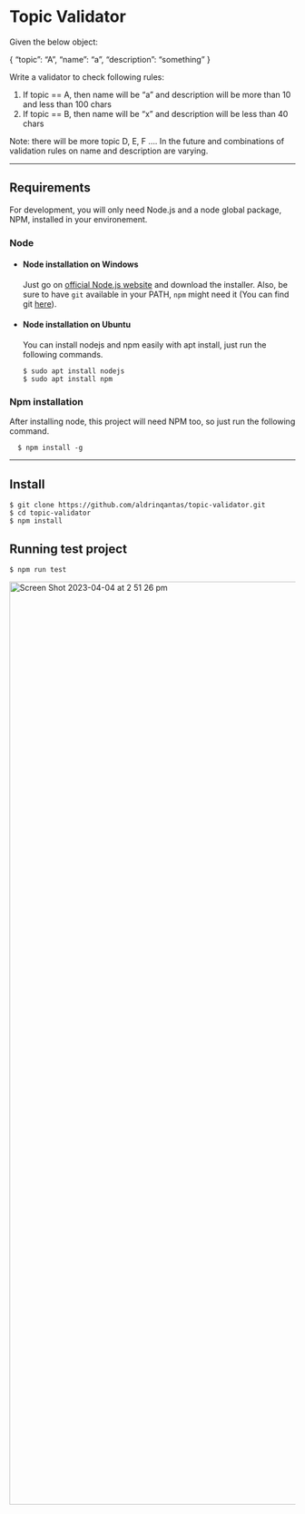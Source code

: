 # Topic Validator

Given the below object:

{
“topic”: “A”,
“name”: “a”,
“description”: “something”
}

Write a validator to check following rules:
1. If topic == A, then name will be “a” and description will be more than 10 and less
than 100 chars
2. If topic == B, then name will be “x” and description will be less than 40 chars

Note: there will be more topic D, E, F …. In the future and combinations of validation rules
on name and description are varying.

---

## Requirements

For development, you will only need Node.js and a node global package, NPM, installed in your environement.

### Node

- #### Node installation on Windows

  Just go on [official Node.js website](https://nodejs.org/) and download the installer.
  Also, be sure to have `git` available in your PATH, `npm` might need it (You can find git [here](https://git-scm.com/)).

- #### Node installation on Ubuntu

  You can install nodejs and npm easily with apt install, just run the following commands.

      $ sudo apt install nodejs
      $ sudo apt install npm

### Npm installation

After installing node, this project will need NPM too, so just run the following command.

      $ npm install -g

---

## Install

    $ git clone https://github.com/aldrinqantas/topic-validator.git
    $ cd topic-validator
    $ npm install

## Running test project

    $ npm run test

<img width="1627" alt="Screen Shot 2023-04-04 at 2 51 26 pm" src="https://user-images.githubusercontent.com/124645540/229690034-f614ff2a-3d4c-4e23-8f2d-a5e15ee3e147.png">


